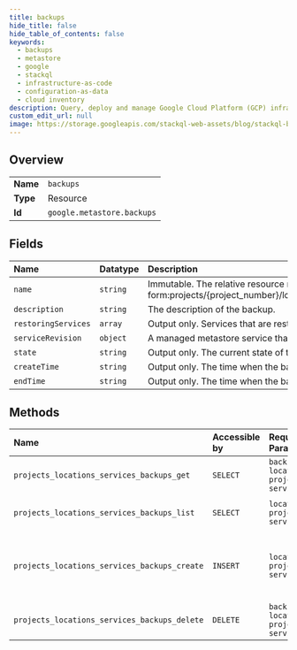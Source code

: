```yaml
---
title: backups
hide_title: false
hide_table_of_contents: false
keywords:
  - backups
  - metastore
  - google    
  - stackql
  - infrastructure-as-code
  - configuration-as-data
  - cloud inventory
description: Query, deploy and manage Google Cloud Platform (GCP) infrastructure and resources using SQL
custom_edit_url: null
image: https://storage.googleapis.com/stackql-web-assets/blog/stackql-blog-post-featured-image.png
---
```

  
    

## Overview
<table><tbody>
<tr><td><b>Name</b></td><td><code>backups</code></td></tr>
<tr><td><b>Type</b></td><td>Resource</td></tr>
<tr><td><b>Id</b></td><td><code>google.metastore.backups</code></td></tr>
</tbody></table>

## Fields
| Name | Datatype | Description |
|:-----|:---------|:------------|
| `name` | `string` | Immutable. The relative resource name of the backup, in the following form:projects/{project_number}/locations/{location_id}/services/{service_id}/backups/{backup_id} |
| `description` | `string` | The description of the backup. |
| `restoringServices` | `array` | Output only. Services that are restoring from the backup. |
| `serviceRevision` | `object` | A managed metastore service that serves metadata queries. |
| `state` | `string` | Output only. The current state of the backup. |
| `createTime` | `string` | Output only. The time when the backup was started. |
| `endTime` | `string` | Output only. The time when the backup finished creating. |
## Methods
| Name | Accessible by | Required Params | Description |
|:-----|:--------------|:----------------|:------------|
| `projects_locations_services_backups_get` | `SELECT` | `backupsId, locationsId, projectsId, servicesId` | Gets details of a single backup. |
| `projects_locations_services_backups_list` | `SELECT` | `locationsId, projectsId, servicesId` | Lists backups in a service. |
| `projects_locations_services_backups_create` | `INSERT` | `locationsId, projectsId, servicesId` | Creates a new backup in a given project and location. |
| `projects_locations_services_backups_delete` | `DELETE` | `backupsId, locationsId, projectsId, servicesId` | Deletes a single backup. |
